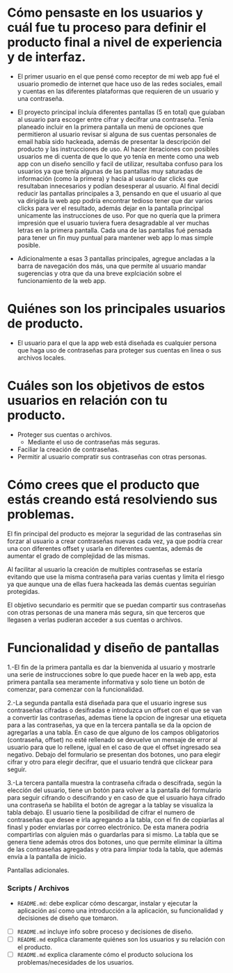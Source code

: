 # Cómo pensaste en los usuarios y cuál fue tu proceso para definir el producto final a nivel de experiencia y de interfaz.

* El primer usuario en el que pensé como receptor de mi web app fué el usuario promedio de internet que hace uso de las redes sociales, email y cuentas en las diferentes plataformas que requieren de un usuario y una contraseña. 

* El proyecto principal incluía diferentes pantallas (5 en total) que guiaban al usuario para escoger entre cifrar y decifrar una contraseña. Tenía planeado incluir en la primera pantalla un menú de opciones que permitieron al usuario revisar si alguna de sus cuentas personales de email había sido hackeada, además de presentar la descripción del producto y las instrucciones de uso. Al hacer iteraciones con posibles usuarios me di cuenta de que lo que yo tenía en mente como una web app con un diseño sencillo y facil de utilizar, resultaba confuso para los usuarios ya que tenía algunas de las pantallas muy saturadas de información (como la primera) y hacía al usuario dar clicks que resultaban innecesarios y podían desesperar al usuario. Al final decidí reducir las pantallas principales a 3, pensando en que el usuario al que va dirigida la web app podría encontrar tedioso tener que dar varios clicks para ver el resultado, además dejar en la pantalla principal unicamente las instrucciones de uso. Por que no quería que la primera impresión que el usuario tuviera fuera desagradable al ver muchas letras en la primera pantalla. Cada una de las pantallas fué pensada para tener un fin muy puntual para mantener web app lo mas simple posible.

* Adicionalmente a esas 3 pantallas principales, agregue ancladas a la barra de navegación dos más, una que permite al usuario mandar sugerencias y otra que da una breve explciación sobre el funcionamiento de la web app.

# Quiénes son los principales usuarios de producto.
* El usuario para el que la app web está diseñada es cualquier persona que haga uso de contraseñas para proteger sus cuentas en linea o sus archivos locales. 

# Cuáles son los objetivos de estos usuarios en relación con tu producto.
* Proteger sus cuentas o archivos.
    * Mediante el uso de contraseñas más seguras.
* Faciliar la creación de contraseñas.
* Permitir al usuario compratir sus contraseñas con otras personas.


# Cómo crees que el producto que estás creando está resolviendo sus problemas.

El fin principal del producto es mejorar la seguridad de las contraseñas sin forzar al usuario a crear contraseñas nuevas cada vez, ya que podría crear una con diferentes offset y usarla en diferentes cuentas, además de aumentar el grado de complejidad de las mismas.

Al facilitar al usuario la creación de multiples contraseñas se estaría evitando que use la misma contraseña para varias cuentas y limita el riesgo ya que aunque una de ellas fuera hackeada las demás cuentas seguirían protegidas. 

El objetivo secundario es permitir que se puedan compartir sus contraseñas con otras personas de una manera más segura, sin que terceros que llegasen a verlas pudieran acceder a sus cuentas o archivos.

# Funcionalidad y diseño de pantallas

1.-El fin de la primera pantalla es dar la bienvenida al usuario y mostrarle una serie de instrucciones sobre lo que puede hacer en la web app, esta primera pantalla sea meramente informativa y solo tiene un botón de comenzar, para comenzar con la funcionalidad.

2.-La segunda pantalla está diseñada para que el usuario ingrese sus contraseñas cifradas o desifradas e introduzca un offset con el que se van a convertir las contraseñas, ademas tiene la opcion de ingresar una etiqueta para a las contraseñas, ya que en la tercera pantalla se da la opcion de agregarlas a una tabla. En caso de que alguno de los campos obligatorios (contraseña, offset) no esté rellenado se devuelve un mensaje de error al usuario para que lo rellene, igual en el caso de que el offset ingresado sea negativo. Debajo del formulario se presentan dos botones, uno para elegir cifrar y otro para elegir decifrar, que el usuario tendrá que clickear para seguir. 

3.-La tercera pantalla muestra la contraseña cifrada o descifrada, según la elección del usuario, tiene un botón para volver a la pantalla del formulario para seguir cifrando o descifrando y en caso de que el usuario haya cifrado una contraseña se habilita el botón de agregar a la tablay se visualiza la tabla debajo. El usuario tiene la posibilidad de cifrar el numero de contraseñas que desee e irla agregando a la tabla, con el fin de copiarlas al finasl y poder enviarlas por correo electrónico. De esta manera podria compartirlas con alguien más o guardarlas para si mismo. La tabla que se genera tiene además otros dos botones, uno que permite eliminar la última de las contraseñas agregadas y otra para limpiar toda la tabla, que además envía a la pantalla de inicio. 

Pantallas adicionales. 

### Scripts / Archivos

* `README.md`: debe explicar cómo descargar, instalar y ejecutar la aplicación
  así como una introducción a la aplicación, su funcionalidad y decisiones de
  diseño que tomaron.

* [ ] `README.md` incluye info sobre proceso y decisiones de diseño.
* [ ] `README.md` explica claramente quiénes son los usuarios y su relación con
  el producto.
* [ ] `README.md` explica claramente cómo el producto soluciona los
  problemas/necesidades de los usuarios.